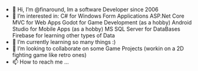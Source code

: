 - 👋 Hi, I’m @finaround, Im a software Developer since 2006
- 👀 I’m interested in:
      C# for Windows Form Applications
      ASP.Net Core MVC for Web Apps
      Godot for Game Development (as a hobby)
      Android Studio for Mobile Apps (as a hobby)
      MS SQL Server for DataBases
      Firebase for learning other types of Data
- 🌱 I’m currently learning so many things :)
- 💞️ I’m looking to collaborate on some Game Projects (workin on a 2D fighting game like retro ones)
- 📫 How to reach me ...

<!---
finaround/finaround is a ✨ special ✨ repository because its `README.md` (this file) appears on your GitHub profile.
You can click the Preview link to take a look at your changes.
--->
